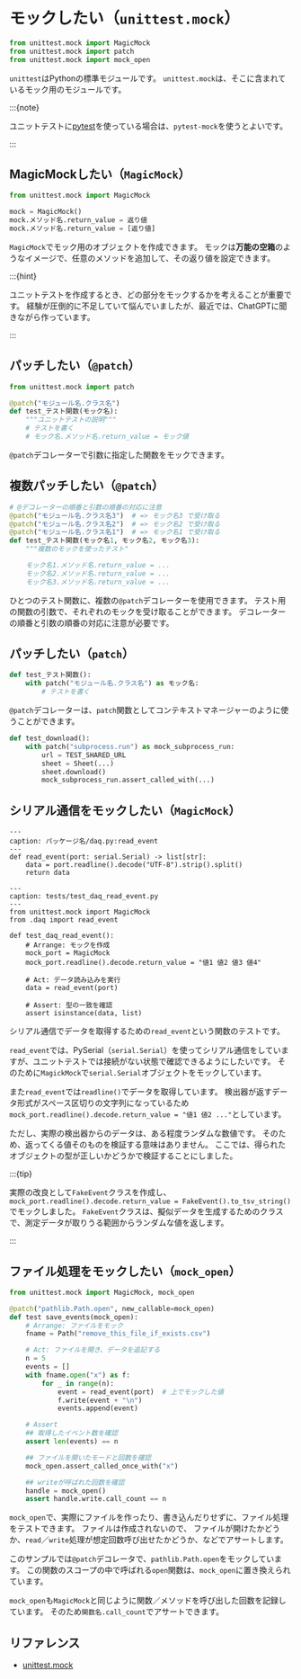# モックしたい（``unittest.mock``）

```python
from unittest.mock import MagicMock
from unittest.mock import patch
from unittest.mock import mock_open
```

`unittest`はPythonの標準モジュールです。
`unittest.mock`は、そこに含まれているモック用のモジュールです。

:::{note}

ユニットテストに[pytest](./python-pytest.md)を使っている場合は、`pytest-mock`を使うとよいです。

:::

## MagicMockしたい（``MagicMock``）

```python
from unittest.mock import MagicMock

mock = MagicMock()
mock.メソッド名.return_value = 返り値
mock.メソッド名.return_value = [返り値]
```

`MagicMock`でモック用のオブジェクトを作成できます。
モックは**万能の空箱**のようなイメージで、任意のメソッドを追加して、その返り値を設定できます。

:::{hint}

ユニットテストを作成するとき、どの部分をモックするかを考えることが重要です。
経験が圧倒的に不足していて悩んでいましたが、最近では、ChatGPTに聞きながら作っています。

:::

## パッチしたい（`@patch`）

```python
from unittest.mock import patch

@patch("モジュール名.クラス名")
def test_テスト関数(モック名):
    """ユニットテストの説明"""
    # テストを書く
    # モック名.メソッド名.return_value = モック値
```

``@patch``デコレーターで引数に指定した関数をモックできます。

## 複数パッチしたい（``@patch``）

```python
# @デコレーターの順番と引数の順番の対応に注意
@patch("モジュール名.クラス名3")  # => モック名3 で受け取る
@patch("モジュール名.クラス名2")  # => モック名2 で受け取る
@patch("モジュール名.クラス名1")  # => モック名1 で受け取る
def test_テスト関数(モック名1, モック名2, モック名3):
    """複数のモックを使ったテスト"

    モック名1.メソッド名.return_value = ...
    モック名2.メソッド名.return_value = ...
    モック名3.メソッド名.return_value = ...
```

ひとつのテスト関数に、複数の``@patch``デコレーターを使用できます。
テスト用の関数の引数で、それぞれのモックを受け取ることができます。
デコレーターの順番と引数の順番の対応に注意が必要です。

## パッチしたい（``patch``）

```python
def test_テスト関数():
    with patch("モジュール名.クラス名") as モック名:
        # テストを書く
```

``@patch``デコレーターは、`patch`関数としてコンテキストマネージャーのように使うことができます。

```python
def test_download():
    with patch("subprocess.run") as mock_subprocess_run:
        url = TEST_SHARED_URL
        sheet = Sheet(...)
        sheet.download()
        mock_subprocess_run.assert_called_with(...)
```

## シリアル通信をモックしたい（``MagicMock``）

```{code-block} python
---
caption: パッケージ名/daq.py:read_event
---
def read_event(port: serial.Serial) -> list[str]:
    data = port.readline().decode("UTF-8").strip().split()
    return data
```

```{code-block} python
---
caption: tests/test_daq_read_event.py
---
from unittest.mock import MagicMock
from .daq import read_event

def test_daq_read_event():
    # Arrange: モックを作成
    mock_port = MagicMock
    mock_port.readline().decode.return_value = "値1 値2 値3 値4"

    # Act: データ読み込みを実行
    data = read_event(port)

    # Assert: 型の一致を確認
    assert isinstance(data, list)
```

シリアル通信でデータを取得するための`read_event`という関数のテストです。

``read_event``では、PySerial（`serial.Serial`）を使ってシリアル通信をしていますが、ユニットテストでは接続がない状態で確認できるようにしたいです。
そのために`MagickMock`で``serial.Serial``オブジェクトをモックしています。

また``read_event``では``readline()``でデータを取得しています。
検出器が返すデータ形式がスペース区切りの文字列になっているため
``mock_port.readline().decode.return_value = "値1 値2 ..."``としています。

ただし、実際の検出器からのデータは、ある程度ランダムな数値です。
そのため、返ってくる値そのものを検証する意味はありません。
ここでは、得られたオブジェクトの型が正しいかどうかで検証することにしました。

:::{tip}

実際の改良として``FakeEvent``クラスを作成し、
``mock_port.readline().decode.return_value = FakeEvent().to_tsv_string()``でモックしました。
``FakeEvent``クラスは、擬似データを生成するためのクラスで、測定データが取りうる範囲からランダムな値を返します。

:::

## ファイル処理をモックしたい（``mock_open``）

```python
from unittest.mock import MagicMock, mock_open

@patch("pathlib.Path.open", new_callable=mock_open)
def test save_events(mock_open):
    # Arrange: ファイルをモック
    fname = Path("remove_this_file_if_exists.csv")

    # Act: ファイルを開き、データを追記する
    n = 5
    events = []
    with fname.open("x") as f:
        for _ in range(n):
            event = read_event(port)  # 上でモックした値
            f.write(event + "\n")
            events.append(event)

    # Assert
    ## 取得したイベント数を確認
    assert len(events) == n

    ## ファイルを開いたモードと回数を確認
    mock_open.assert_called_once_with("x")

    ## writeが呼ばれた回数を確認
    handle = mock_open()
    assert handle.write.call_count == n
```

``mock_open``で、実際にファイルを作ったり、書き込んだりせずに、ファイル処理をテストできます。
ファイルは作成されないので、
ファイルが開けたかどうか、``read``／``write``処理が想定回数呼び出せたかどうか、などでアサートします。

このサンプルでは``@patch``デコレータで、``pathlib.Path.open``をモックしています。
この関数のスコープの中で呼ばれる``open``関数は、``mock_open``に置き換えられています。

``mock_open``も``MagicMock``と同じように関数／メソッドを呼び出した回数を記録しています。
そのため``関数名.call_count``でアサートできます。

## リファレンス

- [unittest.mock](https://docs.python.org/3/library/unittest.mock.html)
